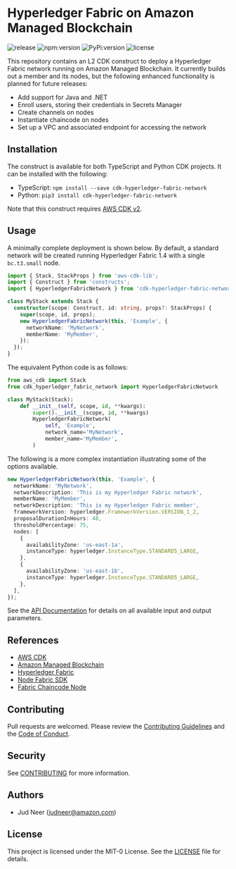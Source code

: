 # Hyperledger Fabric on Amazon Managed Blockchain

![release](https://img.shields.io/github/v/release/aws-samples/cdk-hyperledger-fabric-network?color=green&style=flat-square)
![npm:version](https://img.shields.io/npm/v/cdk-hyperledger-fabric-network?color=blue&style=flat-square)
![PyPi:version](https://img.shields.io/pypi/v/cdk-hypderledger-fabric-network?color=blue&style=flat-square)
![license](https://img.shields.io/github/license/aws-samples/cdk-hyperledger-fabric-network?color=green&style=flat-square)

This repository contains an L2 CDK construct to deploy a Hyperledger
Fabric network running on Amazon Managed Blockchain. It currently builds
out a member and its nodes, but the following enhanced functionality
is planned for future releases:

*  Add support for Java and .NET
*  Enroll users, storing their credentials in Secrets Manager
*  Create channels on nodes
*  Instantiate chaincode on nodes
*  Set up a VPC and associated endpoint for accessing the network


## Installation

The construct is available for both TypeScript and Python CDK projects.
It can be installed with the following:

*  TypeScript: `npm install --save cdk-hyperledger-fabric-network`
*  Python: `pip3 install cdk-hyperledger-fabric-network`

Note that this construct requires [AWS CDK v2](https://docs.aws.amazon.com/cdk/v2/guide/getting_started.html#getting_started_install).


## Usage

A minimally complete deployment is shown below. By default, a standard network
will be created running Hyperledger Fabric 1.4 with a single `bc.t3.small` node.

```typescript
import { Stack, StackProps } from 'aws-cdk-lib';
import { Construct } from 'constructs';
import { HyperledgerFabricNetwork } from 'cdk-hyperledger-fabric-network';

class MyStack extends Stack {
  constructor(scope: Construct, id: string, props?: StackProps) {
    super(scope, id, props);
    new HyperledgerFabricNetwork(this, 'Example', {
      networkName: 'MyNetwork',
      memberName: 'MyMember',
    });
  });
}
```

The equivalent Python code is as follows:

```python
from aws_cdk import Stack
from cdk_hyperledger_fabric_network import HyperledgerFabricNetwork

class MyStack(Stack):
    def __init__(self, scope, id, **kwargs):
        super().__init__(scope, id, **kwargs)
        HyperledgerFabricNetwork(
            self, 'Example',
            network_name='MyNetwork',
            member_name='MyMember',
        )
```

The following is a more complex instantiation illustrating some of the options available.

```typescript
new HyperledgerFabricNetwork(this, 'Example', {
  networkName: 'MyNetwork',
  networkDescription: 'This is my Hyperledger Fabric network',
  memberName: 'MyMember',
  networkDescription: 'This is my Hyperledger Fabric member',
  frameworkVersion: hyperledger.FrameworkVersion.VERSION_1_2,
  proposalDurationInHours: 48,
  thresholdPercentage: 75,
  nodes: [
    {
      availabilityZone: 'us-east-1a',
      instanceType: hyperledger.InstanceType.STANDARD5_LARGE,
    },
    {
      availabilityZone: 'us-east-1b',
      instanceType: hyperledger.InstanceType.STANDARD5_LARGE,
    },
  ],
});
```

See the [API Documentation](API.md) for details on all available input and output parameters.


## References

*  [AWS CDK](https://docs.aws.amazon.com/cdk/v2/guide/home.html)
*  [Amazon Managed Blockchain](https://aws.amazon.com/managed-blockchain/)
*  [Hyperledger Fabric](https://hyperledger-fabric.readthedocs.io/)
*  [Node Fabric SDK](https://hyperledger.github.io/fabric-sdk-node/release-1.4/index.html)
*  [Fabric Chaincode Node](https://hyperledger.github.io/fabric-chaincode-node/)


## Contributing

Pull requests are welcomed. Please review the [Contributing Guidelines](CONTRIBUTING.md)
and the [Code of Conduct](CODE_OF_CONDUCT.md).


## Security

See [CONTRIBUTING](CONTRIBUTING.md#security-issue-notifications) for more information.


## Authors

*  Jud Neer (judneer@amazon.com)


## License

This project is licensed under the MIT-0 License. See the [LICENSE](LICENSE) file for details.
